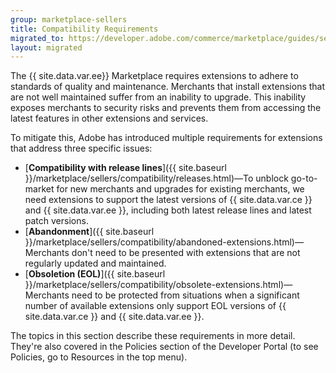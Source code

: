 ```yaml
---
group: marketplace-sellers
title: Compatibility Requirements
migrated_to: https://developer.adobe.com/commerce/marketplace/guides/sellers/compatibility/requirements/
layout: migrated
---
```


The {{ site.data.var.ee}} Marketplace requires extensions to adhere to standards of quality and maintenance. Merchants that install extensions that are not well maintained suffer from an inability to upgrade. This inability exposes merchants to security risks and prevents them from accessing the latest features in other extensions and services.

To mitigate this, Adobe has introduced multiple requirements for extensions that address three specific issues:

-  [**Compatibility with release lines**]({{ site.baseurl }}/marketplace/sellers/compatibility/releases.html)—To unblock go-to-market for new merchants and upgrades for existing merchants, we need extensions to support the latest versions of {{ site.data.var.ce }} and {{ site.data.var.ee }}, including both latest release lines and latest patch versions.
-  [**Abandonment**]({{ site.baseurl }}/marketplace/sellers/compatibility/abandoned-extensions.html)—Merchants don't need to be presented with extensions that are not regularly updated and maintained.
-  [**Obsoletion (EOL)**]({{ site.baseurl }}/marketplace/sellers/compatibility/obsolete-extensions.html)—Merchants need to be protected from situations when a significant number of available extensions only support EOL versions of {{ site.data.var.ce }} and {{ site.data.var.ee }}.

The topics in this section describe these requirements in more detail. They're also covered in the Policies section of the Developer Portal (to see Policies, go to Resources in the top menu).
